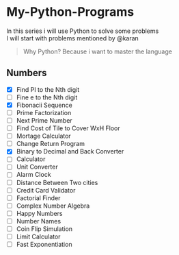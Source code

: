# My-Python-Programs
In this series i will use Python to solve some problems
<br>
I will start with problems mentioned by @karan
<br>
> Why Python? Because i want to master the language

## Numbers
- [x] Find PI to the Nth digit
- [ ] Fine e to the Nth digit
- [x] Fibonacii Sequence
- [ ] Prime Factorization
- [ ] Next Prime Number
- [ ] Find Cost of Tile to Cover WxH Floor
- [ ] Mortage Calculator
- [ ] Change Return Program
- [x] Binary to Decimal and Back Converter
- [ ] Calculator
- [ ] Unit Converter
- [ ] Alarm Clock
- [ ] Distance Between Two cities
- [ ] Credit Card Validator
- [ ] Factorial Finder
- [ ] Complex Number Algebra
- [ ] Happy Numbers
- [ ] Number Names
- [ ] Coin Flip Simulation
- [ ] Limit Calculator
- [ ] Fast Exponentiation